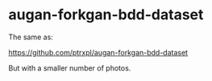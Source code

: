 # augan-forkgan-bdd-dataset

The same as:

https://github.com/ptrxpl/augan-forkgan-bdd-dataset

But with a smaller number of photos.
